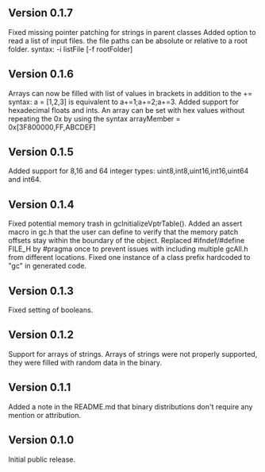 ## Version 0.1.7
Fixed missing pointer patching for strings in parent classes
Added option to read a list of input files. the file paths can be absolute or relative to a root folder. syntax: -i listFile [-f rootFolder]


## Version 0.1.6
Arrays can now be filled with list of values in brackets in addition to the += syntax: a = [1,2,3] is equivalent to a+=1;a+=2;a+=3.
Added support for hexadecimal floats and ints. An array can be set with hex values without repeating the 0x by using the syntax arrayMember = 0x[3F800000,FF,ABCDEF]

## Version 0.1.5
Added support for 8,16 and 64 integer types: uint8,int8,uint16,int16,uint64 and int64.

## Version 0.1.4
Fixed potential memory trash in gcInitializeVptrTable().
Added an assert macro in gc.h that the user can define to verify that the memory patch offsets stay within the boundary of the object.
Replaced #ifndef/#define FILE_H by #pragma once to prevent issues with including multiple gcAll.h from different locations.
Fixed one instance of a class prefix hardcoded to "gc" in generated code.

## Version 0.1.3
Fixed setting of booleans.

## Version 0.1.2
Support for arrays of strings. Arrays of strings were not properly supported, they were filled with random data in the binary.

## Version 0.1.1
Added a note in the README.md that binary distributions don't require any mention or attribution.

## Version 0.1.0
Initial public release.
